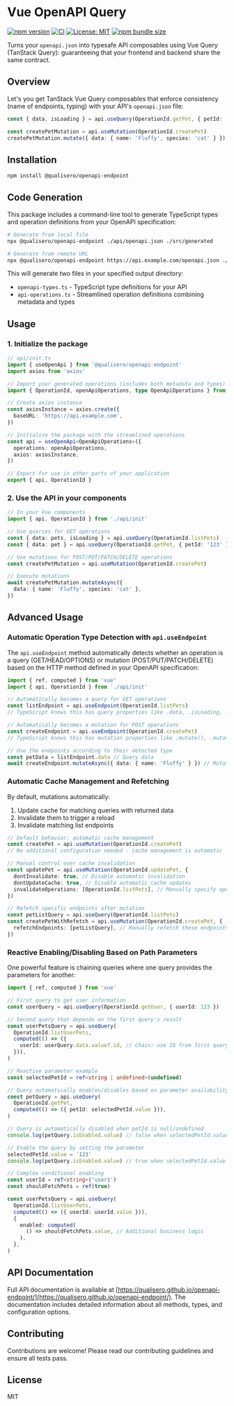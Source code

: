 # Vue OpenAPI Query

[![npm version](https://badge.fury.io/js/@qualisero%2Fopenapi-endpoint.svg?refresh=0.6.1)](https://badge.fury.io/js/@qualisero%2Fopenapi-endpoint)
[![CI](https://github.com/qualisero/openapi-endpoint/workflows/CI/badge.svg)](https://github.com/qualisero/openapi-endpoint/actions/workflows/ci.yml)
[![License: MIT](https://img.shields.io/badge/License-MIT-yellow.svg)](https://opensource.org/licenses/MIT)
[![npm bundle size](https://img.shields.io/bundlephobia/minzip/@qualisero/openapi-endpoint)](https://bundlephobia.com/package/@qualisero/openapi-endpoint)

Turns your `openapi.json` into typesafe API composables using Vue Query (TanStack Query): guaranteeing that your frontend and backend share the same contract.

## Overview

Let's you get TanStack Vue Query composables that enforce consistency (name of endpoints, typing) with your API's `openapi.json` file:

```typescript
const { data, isLoading } = api.useQuery(OperationId.getPet, { petId: '123' })

const createPetMutation = api.useMutation(OperationId.createPet)
createPetMutation.mutate({ data: { name: 'Fluffy', species: 'cat' } })
```

## Installation

```bash
npm install @qualisero/openapi-endpoint
```

## Code Generation

This package includes a command-line tool to generate TypeScript types and operation definitions from your OpenAPI specification:

```bash
# Generate from local file
npx @qualisero/openapi-endpoint ./api/openapi.json ./src/generated

# Generate from remote URL
npx @qualisero/openapi-endpoint https://api.example.com/openapi.json ./src/api
```

This will generate two files in your specified output directory:

- `openapi-types.ts` - TypeScript type definitions for your API
- `api-operations.ts` - Streamlined operation definitions combining metadata and types

## Usage

### 1. Initialize the package

```typescript
// api/init.ts
import { useOpenApi } from '@qualisero/openapi-endpoint'
import axios from 'axios'

// Import your generated operations (includes both metadata and types)
import { OperationId, openApiOperations, type OpenApiOperations } from './generated/api-operations'

// Create axios instance
const axiosInstance = axios.create({
  baseURL: 'https://api.example.com',
})

// Initialize the package with the streamlined operations
const api = useOpenApi<OpenApiOperations>({
  operations: openApiOperations,
  axios: axiosInstance,
})

// Export for use in other parts of your application
export { api, OperationId }
```

### 2. Use the API in your components

```typescript
// In your Vue components
import { api, OperationId } from './api/init'

// Use queries for GET operations
const { data: pets, isLoading } = api.useQuery(OperationId.listPets)
const { data: pet } = api.useQuery(OperationId.getPet, { petId: '123' })

// Use mutations for POST/PUT/PATCH/DELETE operations
const createPetMutation = api.useMutation(OperationId.createPet)

// Execute mutations
await createPetMutation.mutateAsync({
  data: { name: 'Fluffy', species: 'cat' },
})
```

## Advanced Usage

### Automatic Operation Type Detection with `api.useEndpoint`

The `api.useEndpoint` method automatically detects whether an operation is a query (GET/HEAD/OPTIONS) or mutation (POST/PUT/PATCH/DELETE) based on the HTTP method defined in your OpenAPI specification:

```typescript
import { ref, computed } from 'vue'
import { api, OperationId } from './api/init'

// Automatically becomes a query for GET operations
const listEndpoint = api.useEndpoint(OperationId.listPets)
// TypeScript knows this has query properties like .data, .isLoading, .refetch()

// Automatically becomes a mutation for POST operations
const createEndpoint = api.useEndpoint(OperationId.createPet)
// TypeScript knows this has mutation properties like .mutate(), .mutateAsync()

// Use the endpoints according to their detected type
const petData = listEndpoint.data // Query data
await createEndpoint.mutateAsync({ data: { name: 'Fluffy' } }) // Mutation execution
```

### Automatic Cache Management and Refetching

By default, mutations automatically:

1. Update cache for matching queries with returned data
2. Invalidate them to trigger a reload
3. Invalidate matching list endpoints

```typescript
// Default behavior: automatic cache management
const createPet = api.useMutation(OperationId.createPet)
// No additional configuration needed - cache management is automatic

// Manual control over cache invalidation
const updatePet = api.useMutation(OperationId.updatePet, {
  dontInvalidate: true, // Disable automatic invalidation
  dontUpdateCache: true, // Disable automatic cache updates
  invalidateOperations: [OperationId.listPets], // Manually specify operations to invalidate
})

// Refetch specific endpoints after mutation
const petListQuery = api.useQuery(OperationId.listPets)
const createPetWithRefetch = api.useMutation(OperationId.createPet, {
  refetchEndpoints: [petListQuery], // Manually refetch these endpoints
})
```

### Reactive Enabling/Disabling Based on Path Parameters

One powerful feature is chaining queries where one query provides the parameters for another:

```typescript
import { ref, computed } from 'vue'

// First query to get user information
const userQuery = api.useQuery(OperationId.getUser, { userId: 123 })

// Second query that depends on the first query's result
const userPetsQuery = api.useQuery(
  OperationId.listUserPets,
  computed(() => ({
    userId: userQuery.data.value?.id, // Chain: use ID from first query
  })),
)

// Reactive parameter example
const selectedPetId = ref<string | undefined>(undefined)

// Query automatically enables/disables based on parameter availability
const petQuery = api.useQuery(
  OperationId.getPet,
  computed(() => ({ petId: selectedPetId.value })),
)

// Query is automatically disabled when petId is null/undefined
console.log(petQuery.isEnabled.value) // false when selectedPetId.value is null

// Enable the query by setting the parameter
selectedPetId.value = '123'
console.log(petQuery.isEnabled.value) // true when selectedPetId.value is set

// Complex conditional enabling
const userId = ref<string>('user1')
const shouldFetchPets = ref(true)

const userPetsQuery = api.useQuery(
  OperationId.listUserPets,
  computed(() => ({ userId: userId.value })),
  {
    enabled: computed(
      () => shouldFetchPets.value, // Additional business logic
    ),
  },
)
```

## API Documentation

Full API documentation is available at [https://qualisero.github.io/openapi-endpoint/](https://qualisero.github.io/openapi-endpoint/). The documentation includes detailed information about all methods, types, and configuration options.

## Contributing

Contributions are welcome! Please read our contributing guidelines and ensure all tests pass.

## License

MIT
